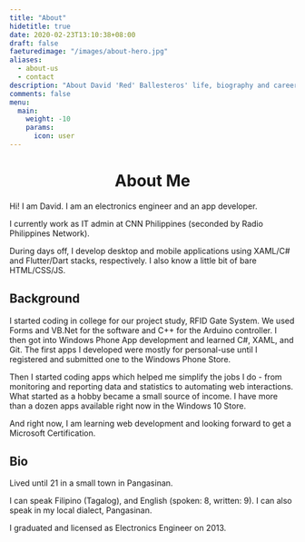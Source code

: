 ```yaml
---
title: "About"
hidetitle: true
date: 2020-02-23T13:10:38+08:00
draft: false
faeturedimage: "/images/about-hero.jpg"
aliases:
  - about-us
  - contact
description: "About David 'Red' Ballesteros' life, biography and career history"
comments: false
menu:
  main:
    weight: -10
    params:
      icon: user
---
```


<!-- <img src="/images/about-hero.jpg" style="display:block;margin-left:auto;margin-right:auto;width:80%;" alt="Me, Macapagal Bridge, Butuan City 2019"> -->
<h1 style="text-align: center;">About Me</h1>

Hi! I am David. I am an electronics engineer and an app developer.

I currently work as IT admin at CNN Philippines (seconded by Radio Philippines Network).

During days off, I develop desktop and mobile applications using XAML/C# and Flutter/Dart stacks, respectively. I also know a little bit of bare HTML/CSS/JS.

## Background

I started coding in college for our project study, RFID Gate System. We used Forms and VB.Net for the software and C++ for the Arduino controller. I then got into Windows Phone App development and learned C#, XAML, and Git. The first apps I developed were mostly for personal-use until I registered and submitted one to the Windows Phone Store.

Then I started coding apps which helped me simplify the jobs I do - from monitoring and reporting data and statistics to automating web interactions. What started as a hobby became a small source of income. I have more than a dozen apps available right now in the Windows 10 Store.

And right now, I am learning web development and looking forward to get a Microsoft Certification.

## Bio

Lived until 21 in a small town in Pangasinan.

I can speak Filipino (Tagalog), and English (spoken: 8, written: 9). I can also speak in my local dialect, Pangasinan.

I graduated and licensed as Electronics Engineer on 2013.
